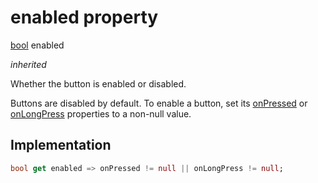 


# enabled property








[bool](https://api.flutter.dev/flutter/dart-core/bool-class.html) enabled
  
_inherited_



<p>Whether the button is enabled or disabled.</p>
<p>Buttons are disabled by default. To enable a button, set its <a href="../../components_modes_toolbar/ModeIconButton/onPressed.md">onPressed</a>
or <a href="../../components_modes_toolbar/ModeIconButton/onLongPress.md">onLongPress</a> properties to a non-null value.</p>



## Implementation

```dart
bool get enabled => onPressed != null || onLongPress != null;
```








